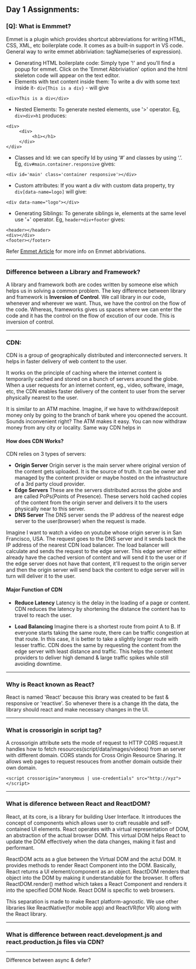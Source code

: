 ## Day 1 Assignments:

### [Q]: What is Emmmet?
Emmet is a plugin which provides shortcut abbreviations for writing HTML, CSS, XML, etc boilerplate code. It comes as a built-in support in VS code. General way to write emmet abbriviation: tagName(series of expression).
- Generating HTML boilerplate code: Simply type '!' and you'll find a popup for emmet. Click on the 'Emmet Abbriviation' option and the html skeleton code will appear on the text editor.
- Elements with text content inside them: To write a div with some text inside it- `div{This is a div}` - will give 
```
<div>This is a div</div>
```
- Nested Elements: To generate nested elements, use '>' operator. Eg, `div>div>h1` produces: 
```
<div>
     <div>
          <h1></h1>
     </div>
</div>
```
- Classes and Id: we can specify Id by using ‘#’ and classes by using ‘.’. Eg, `div#main.container.responsive` gives: 
```
<div id='main' class='container responsive'></div>
```
- Custom attributes: If you want a div with custom data property, try `div[data-name=logo]` will give: 
```
<div data-name="logo"></div>
```
- Generating Siblings: To generate siblings ie, elements at the same level use '+' operator. Eg, `header+div+footer` gives: 
```
<header></header>
<div></div>
<footer></footer>
```
Refer [Emmet Article](https://medium.com/@kartik2406/web-development-with-vs-code-part-1-emmet-6af80f0f630c/) for more info on Emmet abbriviations.
- - - -    
### Difference between a Library and Framework?
A library and framework both are codes written by someone else which helps us in solving a common problem. The key difference between library and framework is **Inversion of Control**. 
We call library in our code, whenever and wherever we want. Thus, we have the control on the flow of the code.
Whereas, frameworks gives us spaces where we can enter the code and it has the control on the flow of excution of our code. This is inversion of control.
- - - - -
### CDN:
CDN is a group of geographically distributed and interconnected servers. It helps in faster delivery of web content to the user.

It works on the principle of caching where the internet content is temporarily cached and stored on a bunch of servers around the globe. When a user requests for an internet content, eg., video, software, image, etc, the CDN enables faster delivery of the content to user from the server physically nearest to the user.

It is similar to an ATM machine. Imagine, if we have to withdraw/deposit money only by going to the branch of bank where you opened the account. Sounds inconvenient right?  The ATM makes it easy. You can now withdraw money from any city or locality. Same way CDN helps in 

#### How does CDN Works?

CDN relies on 3 types of servers:
- **Origin Server**
  Origin server is the main server where original version of the content gets uploaded. It is the source of truth. It can be owner and managed by the content provider or maybe hosted on the infrastructure of a 3rd party cloud provider.
- **Edge Servers**
  These are the servers distributed across the globe and are called PoPs(Points of Presence). These servers hold cached copies of the content from the origin server and delivers it to the users physically near to this server.
- **DNS Server**
  The DNS server sends the IP address of the nearest edge server to the user(browser) when the request is made. 

Imagine I want to watch a video on youtube whose origin server is in San Francisco, USA. The request goes to the DNS server and it sends back the IP address of the nearest CDN load balancer. The load balancer will calculate and sends the request to the edge server. This edge server either already have the cached version of content and will send it to the user or if the edge server does not have that content, it'll request to the origin server and then the origin server will send back the content to edge server will in turn will deliver it to the user.

#### Major Function of CDN

- **Reduce Latency**
  Latency is the delay in the loading of a page or content. CDN reduces the latency by shortening the distance the content has to travel to reach the user.
  
- **Load Balancing**
  Imagine there is a shortest route from point A to B. If everyone starts taking the same route, there can be traffic congestion at that route. In this case, it is better to take a slightly longer route with lesser traffic. CDN does the same by requesting the content from the edge server with least distance and traffic. This helps the content providers to deliver high demand & large traffic spikes while still avoiding downtime.
- - - - - -

### Why is React known as React?
React is named 'React' because this ibrary was created to be fast & responsive or 'reactive'. So whenever there is a change ith the data, the library should react and make necessary changes in the UI.
- - - - - -

### What is crossorigin in script tag?
A crossorigin attribute sets the mode of request to HTTP CORS request.It handles how to fetch resources(script/data/images/videos) from an
server with different domain.
CORS stands for Cross Origin Resource Sharing. It allows web pages to request resouces from another domain outside their own domain.
```
<script crossorigin="anonymous | use-credentials" src="http://xyz"></script>
```
- - - - - -
### What is diference between React and ReactDOM?

React, at its core, is a library for building User Interface. It introduces the concept of components which  allows user to craft reusable and self-contained UI elements. React operates with a virtual representation of DOM, an abstraction of the actual browser DOM. This virtual DOM helps React to update the DOM effectively when the data changes, making it fast and performant. 

ReactDOM acts as a glue between the Virtual DOM and the actul DOM. It provides methods to render React Component into the DOM. Basically, React returns a UI element/component as an object. ReactDOM renders that object into the DOM by making it understandable for the browser. It offers ReactDOM.render() method which takes a React Component and renders it into the specified DOM Node. 
React DOM is specific to web browsers. 

This separation is made to make React platform-agnostic. We use other libraries like ReactNative(for mobile app) and ReactVR(for VR) along with the React library. 
- - - - - -
### What is difference between react.development.js and react.production.js files via CDN?

- -  - -

Difference between async & defer?
